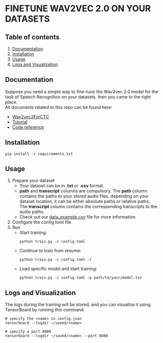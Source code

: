# FINETUNE WAV2VEC 2.0 ON YOUR DATASETS
## Table of contents
1. [Documentation](#documentation)
2. [Installation](#installation)
3. [Usage](#usage)
4. [Logs and Visualization](#logs)

<a name = "documentation" ></a>
## Documentation
Suppose you need a simple way to fine-tune the Wav2vec 2.0 model for the task of Speech Recognition on your datasets, then you came to the right place.
</br>
All documents related to this repo can be found here:
- [Wav2vec2ForCTC](https://huggingface.co/docs/transformers/model_doc/wav2vec2#transformers.Wav2Vec2ForCTC)
- [Tutorial](https://huggingface.co/blog/fine-tune-wav2vec2-english)
- [Code reference](https://github.com/huggingface/transformers/blob/main/examples/pytorch/speech-recognition/run_speech_recognition_ctc.py)


<a name = "installation" ></a>
## Installation
```
pip install -r requirements.txt
```

<a name = "usage" ></a>
## Usage
1. Prepare your dataset
    - Your dataset can be in <b>.txt</b> or <b>.csv</b> format.
    - <b>path</b> and <b>transcript</b> columns are compulsory. The <b>path</b> column contains the paths to your stored audio files, depending on your dataset location, it can be either absolute paths or relative paths. The <b>transcript</b> column contains the corresponding transcripts to the audio paths. 
    - Check out our [data_example.csv](dataset/data_example.csv) file for more information.
2. Configure the config.toml file
3. Run
    - Start training:
        ```
        python train.py -c config.toml
        ```
    - Continue to train from resume:
        ```
        python train.py -c config.toml -r
        ```
    - Load specific model and start training:
        ```
        python train.py -c config.toml -p path/to/your/model.tar
        ```

<a name = "logs" ></a>
## Logs and Visualization
The logs during the training will be stored, and you can visualize it using TensorBoard by running this command:
```
# specify the <name> in config.json
tensorboard --logdir ~/saved/<name>

# specify a port 8080
tensorboard --logdir ~/saved/<name> --port 8080
```